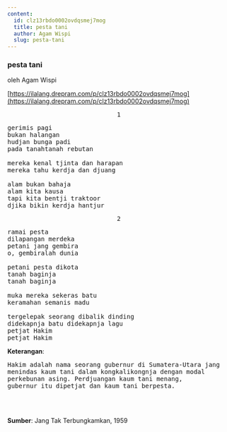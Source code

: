 ```yaml
---
content:
  id: clz13rbdo0002ovdqsmej7mog
  title: pesta tani
  author: Agam Wispi
  slug: pesta-tani
---
```

### pesta tani

oleh Agam Wispi

[https://ilalang.drepram.com/p/clz13rbdo0002ovdqsmej7mog](https://ilalang.drepram.com/p/clz13rbdo0002ovdqsmej7mog)

<pre align="center">1</pre>
<pre>
gerimis pagi
bukan halangan
hudjan bunga padi
pada tanahtanah rebutan

mereka kenal tjinta dan harapan
mereka tahu kerdja dan djuang

alam bukan bahaja
alam kita kausa
tapi kita bentji traktoor
djika bikin kerdja hantjur
</pre>
<pre align="center">2</pre>
<pre>
ramai pesta
dilapangan merdeka
petani jang gembira
o, gembiralah dunia

petani pesta dikota
tanah baginja
tanah baginja

muka mereka sekeras batu
keramahan semanis madu

tergelepak seorang dibalik dinding
didekapnja batu didekapnja lagu
petjat Hakim
petjat Hakim
</pre>

<strong>Keterangan</strong>:

<pre>
Hakim adalah nama seorang gubernur di Sumatera-Utara jang
menindas kaum tani dalam kongkalikongnja dengan modal 
perkebunan asing. Perdjuangan kaum tani menang, 
gubernur itu dipetjat dan kaum tani berpesta.
</pre>

<br/><br/>

**Sumber**: Jang Tak Terbungkamkan, 1959
